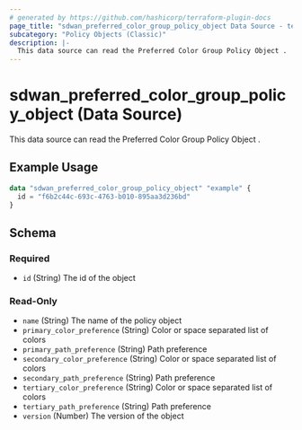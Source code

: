 ```yaml
---
# generated by https://github.com/hashicorp/terraform-plugin-docs
page_title: "sdwan_preferred_color_group_policy_object Data Source - terraform-provider-sdwan"
subcategory: "Policy Objects (Classic)"
description: |-
  This data source can read the Preferred Color Group Policy Object .
---
```


# sdwan_preferred_color_group_policy_object (Data Source)

This data source can read the Preferred Color Group Policy Object .

## Example Usage

```terraform
data "sdwan_preferred_color_group_policy_object" "example" {
  id = "f6b2c44c-693c-4763-b010-895aa3d236bd"
}
```

<!-- schema generated by tfplugindocs -->
## Schema

### Required

- `id` (String) The id of the object

### Read-Only

- `name` (String) The name of the policy object
- `primary_color_preference` (String) Color or space separated list of colors
- `primary_path_preference` (String) Path preference
- `secondary_color_preference` (String) Color or space separated list of colors
- `secondary_path_preference` (String) Path preference
- `tertiary_color_preference` (String) Color or space separated list of colors
- `tertiary_path_preference` (String) Path preference
- `version` (Number) The version of the object
